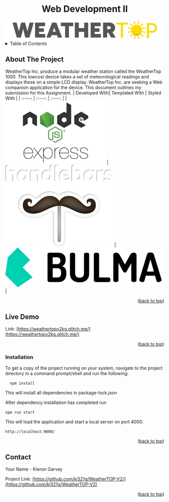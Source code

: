 <a name="readme-top"></a>
<!-- PROJECT SHIELDS -->
<!-- PROJECT LOGO -->
<br />
<div align="center">
  <h1 align="center">Web Development II</h1>
  <img src="readme/images/weathertop.png" alt="Logo">  
</div>
<!-- TABLE OF CONTENTS -->
<details>
  <summary>Table of Contents</summary>
  <ol>
    <li><a href="#about-the-project">About The Project</a></li>
    <li><a href="#live-demo">Live Demo</a></li>
    <li><a href="#video-walk-through">Video Walk Through</a></li>   
    <li><a href="#installation">Installation</a></li>
    <li><a href="#contact">Contact</a></li>
  </ol>
</details>

<!-- ABOUT THE PROJECT -->
## About The Project
WeatherTop Inc. produce a modular weather station called the WeatherTop 1000. This lowcost device takes a set of meteorological readings and displays these on a simple LCD display. WeatherTop Inc. are seeking a Web companion application for the device. This document outlines my submission for this Assignment.
| Developed With| Templated With |  Styled With | 
| :----:        |    :----:   |  :----:   |
| <img src="readme/images/Expressjs.svg" style="height: 200px;">       | <img src="readme/images/handlebars_logo.png">       |  <img src="readme/images/bulma-logo.png">       |
<p align="right">(<a href="#readme-top">back to top</a>)</p>

<!-- LIVE DEMO -->
## Live Demo
Link: [https://weathertopv2kg.glitch.me/](https://weathertopv2kg.glitch.me/)
<p align="right">(<a href="#readme-top">back to top</a>)</p>

### Installation

To get a copy of the project running on your system, navigate to the project directory in a command prompt/shell and run the following:
  ```
    npm install
  ```
This will install all dependencies in package-lock.json

After dependency installation has completed run
  ```
  npm run start
  ```
This will load the application and start a local server on port 4000.
  ```
  http://localhost:9000/
  ``` 
<p align="right">(<a href="#readme-top">back to top</a>)</p>


<!-- CONTACT -->
## Contact

Your Name - Kieron Garvey

Project Link: [https://github.com/ki321g/WeatherTOP-V2/](https://github.com/ki321g/WeatherTOP-V2)

<p align="right">(<a href="#readme-top">back to top</a>)</p>

